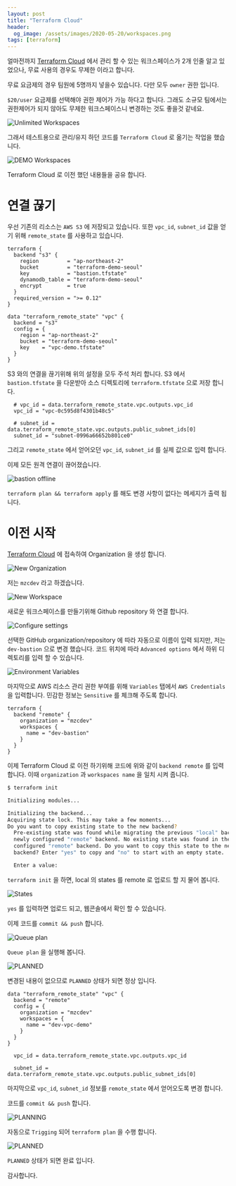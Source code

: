```yaml
---
layout: post
title: "Terraform Cloud"
header:
  og_image: /assets/images/2020-05-20/workspaces.png
tags: [terraform]
---
```


얼마전까지 [Terraform Cloud](https://app.terraform.io/) 에서 관리 할 수 있는 워크스페이스가 2개 인줄 알고 있었으나, 무료 사용의 경우도 무제한 이라고 합니다.

무료 요금제의 경우 팀원에 5명까지 넣을수 있습니다. 다만 모두 `owner` 권한 입니다.

`$20/user` 요금제를 선택해야 권한 제어가 가능 하다고 합니다.
그래도 소규모 팀에서는 권한제어가 되지 않아도 무제한 워크스페이스니 변경하는 것도 좋을것 같네요.

![Unlimited Workspaces](/assets/images/2020-05-20/free.png)

그래서 테스트용으로 관리/유지 하던 코드를 `Terraform Cloud` 로 옮기는 작업을 했습니다.

![DEMO Workspaces](/assets/images/2020-05-20/workspaces.png)

Terraform Cloud 로 이전 했던 내용들을 공유 합니다.

# 연결 끊기

우선 기존의 리소스는 `AWS S3` 에 저장되고 있습니다.
또한 `vpc_id`, `subnet_id` 값을 얻기 위해 `remote_state` 를 사용하고 있습니다.

```hcl
terraform {
  backend "s3" {
    region         = "ap-northeast-2"
    bucket         = "terraform-demo-seoul"
    key            = "bastion.tfstate"
    dynamodb_table = "terraform-demo-seoul"
    encrypt        = true
  }
  required_version = ">= 0.12"
}

data "terraform_remote_state" "vpc" {
  backend = "s3"
  config = {
    region = "ap-northeast-2"
    bucket = "terraform-demo-seoul"
    key    = "vpc-demo.tfstate"
  }
}
```

S3 와의 연결을 끊기위해 위의 설정을 모두 주석 처리 합니다.
S3 에서 `bastion.tfstate` 을 다운받아 소스 디렉토리에 `terraform.tfstate` 으로 저장 합니다.

```hcl
  # vpc_id = data.terraform_remote_state.vpc.outputs.vpc_id
  vpc_id = "vpc-0c595d8f4301b48c5"

  # subnet_id = data.terraform_remote_state.vpc.outputs.public_subnet_ids[0]
  subnet_id = "subnet-0996a66652b801ce0"
```

그리고 `remote_state` 에서 얻어오던 `vpc_id`, `subnet_id` 를 실제 값으로 입력 합니다.

이제 모든 원격 연결이 끊어졌습니다.

![bastion offline](/assets/images/2020-05-20/bastion-offline.png)

`terraform plan && terraform apply` 를 해도 변경 사항이 없다는 메세지가 출력 됩니다.

# 이전 시작

[Terraform Cloud](https://app.terraform.io/) 에 접속하여 Organization 을 생성 합니다.

![New Organization](/assets/images/2020-05-20/new-organization.png)

저는 `mzcdev` 라고 하겠습니다.

![New Workspace](/assets/images/2020-05-20/new-workspace-01.png)

새로운 워크스페이스를 만들기위해 Github repository 와 연결 합니다.

![Configure settings](/assets/images/2020-05-20/new-workspace-02.png)

선택한 GitHub organization/repository 에 따라 자동으로 이름이 입력 되지만, 저는 `dev-bastion` 으로 변경 했습니다.
코드 위치에 따라 `Advanced options` 에서 하위 디렉토리를 입력 할 수 있습니다.

![Environment Variables](/assets/images/2020-05-20/new-workspace-03.png)

마지막으로 AWS 리소스 관리 권한 부여를 위해 `Variables` 탭에서 `AWS Credentials` 을 입력합니다. 민감한 정보는 `Sensitive` 를 체크해 주도록 합니다.

```hcl
terraform {
  backend "remote" {
    organization = "mzcdev"
    workspaces {
      name = "dev-bastion"
    }
  }
}
```

이제 Terraform Cloud 로 이전 하기위해 코드에 위와 같이 `backend remote` 를 입력 합니다.
이때 `organization` 과 `workspaces name` 을 일치 시켜 줍니다.

```bash
$ terraform init

Initializing modules...

Initializing the backend...
Acquiring state lock. This may take a few moments...
Do you want to copy existing state to the new backend?
  Pre-existing state was found while migrating the previous "local" backend to the
  newly configured "remote" backend. No existing state was found in the newly
  configured "remote" backend. Do you want to copy this state to the new "remote"
  backend? Enter "yes" to copy and "no" to start with an empty state.

  Enter a value:
```

`terraform init` 을 하면, local 의 states 를 remote 로 업로드 할 지 물어 봅니다.

![States](/assets/images/2020-05-20/new-workspace-04.png)

`yes` 를 입력하면 업로드 되고, 웹콘솔에서 확인 할 수 있습니다.

이제 코드를 `commit && push` 합니다.

![Queue plan](/assets/images/2020-05-20/queue-plan.png)

`Queue plan` 을 실행해 봅니다.

![PLANNED](/assets/images/2020-05-20/planned.png)

변경된 내용이 없으므로 `PLANNED` 상태가 되면 정상 입니다.

```hcl
data "terraform_remote_state" "vpc" {
  backend = "remote"
  config = {
    organization = "mzcdev"
    workspaces = {
      name = "dev-vpc-demo"
    }
  }
}
```

```hcl
  vpc_id = data.terraform_remote_state.vpc.outputs.vpc_id

  subnet_id = data.terraform_remote_state.vpc.outputs.public_subnet_ids[0]
```

마지막으로 `vpc_id`, `subnet_id` 정보를 `remote_state` 에서 얻어오도록 변경 합니다.

코드를 `commit && push` 합니다.

![PLANNING](/assets/images/2020-05-20/planning.png)

자동으로 `Trigging` 되어 `terraform plan` 을 수행 합니다.

![PLANNED](/assets/images/2020-05-20/done.png)

`PLANNED` 상태가 되면 완료 입니다.

감사합니다.
